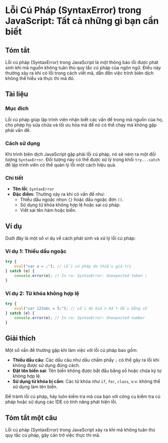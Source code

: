 <!--
Meta Description: # Lỗi Cú Pháp (SyntaxError) trong JavaScript: Tất cả những gì bạn cần biết ## Tóm tắt Lỗi cú pháp (SyntaxError) trong JavaScript là một thông báo lỗi ...
Meta Keywords: lỗi, pháp, không, syntaxerror, khi
-->

# Lỗi Cú Pháp (SyntaxError) trong JavaScript: Tất cả những gì bạn cần biết

## Tóm tắt
Lỗi cú pháp (SyntaxError) trong JavaScript là một thông báo lỗi được phát sinh khi mã nguồn không tuân thủ quy tắc cú pháp của ngôn ngữ. Điều này thường xảy ra khi có lỗi trong cách viết mã, dẫn đến việc trình biên dịch không thể hiểu và thực thi mã đó.

## Tài liệu
### Mục đích
Lỗi cú pháp giúp lập trình viên nhận biết các vấn đề trong mã nguồn của họ, cho phép họ sửa chữa và tối ưu hóa mã để nó có thể chạy mà không gặp phải vấn đề.

### Cách sử dụng
Khi trình biên dịch JavaScript gặp phải lỗi cú pháp, nó sẽ ném ra một đối tượng `SyntaxError`. Đối tượng này có thể được xử lý trong khối `try...catch` để lập trình viên có thể quản lý lỗi một cách hiệu quả.

### Chi tiết
- **Tên lỗi**: `SyntaxError`
- **Đặc điểm**: Thường xảy ra khi có vấn đề như:
  - Thiếu dấu ngoặc nhọn `{}` hoặc dấu ngoặc đơn `()`.
  - Sử dụng từ khóa không hợp lệ hoặc sai cú pháp.
  - Viết sai tên hàm hoặc biến.

## Ví dụ
Dưới đây là một số ví dụ về cách phát sinh và xử lý lỗi cú pháp:

### Ví dụ 1: Thiếu dấu ngoặc
```javascript
try {
    eval("var a = ;"); // Lỗi cú pháp do thiếu giá trị
} catch (e) {
    console.error(e); // In ra: SyntaxError: Unexpected token ;
}
```

### Ví dụ 2: Từ khóa không hợp lệ
```javascript
try {
    eval("var 123abc = 5;"); // Lỗi do biến bắt đầu bằng số
} catch (e) {
    console.error(e); // In ra: SyntaxError: Unexpected number
}
```

## Giải thích
Một số vấn đề thường gặp khi làm việc với lỗi cú pháp bao gồm:
- **Thiếu dấu câu**: Các dấu câu như dấu chấm phẩy `;` có thể gây ra lỗi khi không được sử dụng đúng cách.
- **Đặt tên biến sai**: Tên biến không được bắt đầu bằng số hoặc chứa ký tự không hợp lệ.
- **Sử dụng từ khóa bị cấm**: Các từ khóa như `if`, `for`, `class`, v.v. không thể sử dụng làm tên biến.

Để tránh lỗi cú pháp, hãy luôn kiểm tra mã của bạn với công cụ kiểm tra cú pháp hoặc sử dụng các IDE có tính năng phát hiện lỗi.

## Tóm tắt một câu
Lỗi cú pháp (SyntaxError) trong JavaScript xảy ra khi mã không tuân thủ quy tắc cú pháp, gây cản trở việc thực thi mã.